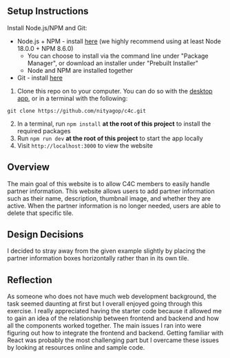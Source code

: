 ## Setup Instructions

Install Node.js/NPM and Git:
- Node.js + NPM - install [here](https://nodejs.org/en/download/package-manager) (we highly recommend using at least Node 18.0.0 + NPM 8.6.0)
   - You can choose to install via the command line under "Package Manager", or download an installer under "Prebuilt Installer"
   - Node and NPM are installed together
- Git - install [here](https://git-scm.com/downloads)

1. Clone this repo on to your computer. You can do so with the [desktop app](https://desktop.github.com/), or in a terminal with the following:
```
git clone https://github.com/nityagop/c4c.git
```
2. In a terminal, run `npm install` **at the root of this project** to install the required packages
3. Run `npm run dev` **at the root of this project** to start the app locally
4. Visit `http://localhost:3000` to view the website
## Overview 
The main goal of this website is to allow C4C members to easily handle partner information. This website allows users to add partner information such as their name, description, thumbnail image, and whether they are active. When the partner information is no longer needed, users are able to delete that specific tile. 

## Design Decisions 
I decided to stray away from the given example slightly by placing the partner information boxes horizontally rather than in its own tile. 

## Reflection
As someone who does not have much web development background, the task seemed daunting at first but I overall enjoyed going through this exercise. I really appreciated having the starter code because it allowed me to gain an idea of the relationship between frontend and backend and how all the components worked together. The main issues I ran into were figuring out how to integrate the frontend and backend. Getting familiar with React was probably the most challenging part but I overcame these issues by looking at resources online and sample code. 
